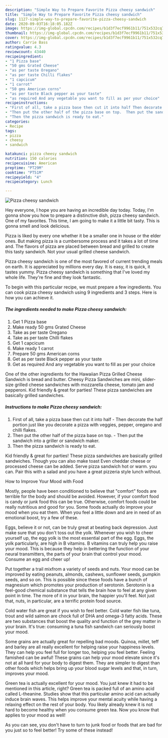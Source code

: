 ```yaml
---
description: "Simple Way to Prepare Favorite Pizza cheesy sandwich"
title: "Simple Way to Prepare Favorite Pizza cheesy sandwich"
slug: 1127-simple-way-to-prepare-favorite-pizza-cheesy-sandwich
date: 2020-09-03T16:18:05.182Z
image: https://img-global.cpcdn.com/recipes/b1d3f7ecf9961b11/751x532cq70/pizza-cheesy-sandwich-recipe-main-photo.jpg
thumbnail: https://img-global.cpcdn.com/recipes/b1d3f7ecf9961b11/751x532cq70/pizza-cheesy-sandwich-recipe-main-photo.jpg
cover: https://img-global.cpcdn.com/recipes/b1d3f7ecf9961b11/751x532cq70/pizza-cheesy-sandwich-recipe-main-photo.jpg
author: Carrie Bass
ratingvalue: 4.3
reviewcount: 43440
recipeingredient:
- "1 Pizza base"
- "50 gms Grated Cheese"
- "as per taste Oregano"
- "as per taste Chilli flakes"
- "1 capcicum"
- "1 carrot"
- "50 gms American corns"
- "as per taste Black pepper as your taste"
- "as required And any vegetable you want to fill as per your choice"
recipeinstructions:
- "First of all, take a pizza base then cut it into half Then decorate the half portion just like you decorate a pizza with veggies, pepper, oregano and chilli flakes."
- "Then put the other half of the pizza base on top.  Then put the sandwich into a griller or sandwich maker."
- "Then the pizza sandwich is ready to eat."
categories:
- Recipe
tags:
- pizza
- cheesy
- sandwich

katakunci: pizza cheesy sandwich 
nutrition: 150 calories
recipecuisine: American
preptime: "PT29M"
cooktime: "PT51M"
recipeyield: "4"
recipecategory: Lunch

---
```



![Pizza cheesy sandwich](https://img-global.cpcdn.com/recipes/b1d3f7ecf9961b11/751x532cq70/pizza-cheesy-sandwich-recipe-main-photo.jpg)

Hey everyone, I hope you are having an incredible day today. Today, I'm gonna show you how to prepare a distinctive dish, pizza cheesy sandwich. One of my favorites. This time, I am going to make it a little bit tasty. This is gonna smell and look delicious.

Pizza is liked by every one whether it be a smaller one in house or the elder ones. But making pizza is a cumbersome process and it takes a lot of time and. The flavors of pizza are placed between bread and grilled to create this tasty sandwich. Not your usual grilled cheese sandwich.

Pizza cheesy sandwich is one of the most favored of current trending meals on earth. It is appreciated by millions every day. It is easy, it is quick, it tastes yummy. Pizza cheesy sandwich is something that I've loved my whole life. They're fine and they look fantastic.


To begin with this particular recipe, we must prepare a few ingredients. You can cook pizza cheesy sandwich using 9 ingredients and 3 steps. Here is how you can achieve it.

<!--inarticleads1-->

##### The ingredients needed to make Pizza cheesy sandwich:

1. Get 1 Pizza base
1. Make ready 50 gms Grated Cheese
1. Take as per taste Oregano
1. Take as per taste Chilli flakes
1. Get 1 capcicum
1. Make ready 1 carrot
1. Prepare 50 gms American corns
1. Get as per taste Black pepper as your taste
1. Get as required And any vegetable you want to fill as per your choice


One of the other ingredients for the Hawaiian Pizza Grilled Cheese Sandwich is bread and butter. Cheesy Pizza Sandwiches are mini, slider-size grilled cheese sandwiches with mozzarella cheese, tomato jam and pepperoni. Kid friendly &amp; great for parties! These pizza sandwiches are basically grilled sandwiches. 

<!--inarticleads2-->

##### Instructions to make Pizza cheesy sandwich:

1. First of all, take a pizza base then cut it into half - Then decorate the half portion just like you decorate a pizza with veggies, pepper, oregano and chilli flakes.
1. Then put the other half of the pizza base on top. -  Then put the sandwich into a griller or sandwich maker.
1. Then the pizza sandwich is ready to eat.


Kid friendly &amp; great for parties! These pizza sandwiches are basically grilled sandwiches. Though you can also make toast Even cheddar cheese or processed cheese can be added. Serve pizza sandwich hot or warm. you can. Pair this with a salad and you have a great pizzeria style lunch without. 

How to Improve Your Mood with Food


Mostly, people have been conditioned to believe that "comfort" foods are terrible for the body and should be avoided. However, if your comfort food is candy or junk food this can be true. Otherwise, comfort foods could be really nutritious and good for you. Some foods actually do improve your mood when you eat them. When you feel a little down and are in need of an emotional boost, try a few of these.

Eggs, believe it or not, can be truly great at beating back depression. Just make sure that you don't toss out the yolk. Whenever you wish to cheer yourself up, the egg yolk is the most essential part of the egg. Eggs, the yolk particularly, are high in B vitamins. B vitamins can truly help you raise your mood. This is because they help in bettering the function of your neural transmitters, the parts of your brain that control your mood. Consume an egg and cheer up!

Put together a trail mixfrom a variety of seeds and nuts. Your mood can be improved by eating peanuts, almonds, cashews, sunflower seeds, pumpkin seeds, and so on. This is possible since these foods have a bunch of magnesium which promotes your production of serotonin. Serotonin is a feel-good chemical substance that tells the brain how to feel at any given point in time. The more of it in your brain, the happier you'll feel. Not just that, nuts, in particular, are a terrific protein food source.

Cold water fish are great if you wish to feel better. Cold water fish like tuna, trout and wild salmon are chock full of DHA and omega-3 fatty acids. These are two substances that boost the quality and function of the grey matter in your brain. It's true: consuming a tuna fish sandwich can seriously boost your mood. 

Some grains are actually great for repelling bad moods. Quinoa, millet, teff and barley are all really excellent for helping raise your happiness levels. They can help you feel full for longer too, helping you feel better. Feeling famished can be awful! These grains can help your mood elevate since it's not at all hard for your body to digest them. They are simpler to digest than other foods which helps bring up your blood sugar levels and that, in turn, improves your mood.

Green tea is actually excellent for your mood. You just knew it had to be mentioned in this article, right? Green tea is packed full of an amino acid called L-theanine. Studies show that this particular amino acid can actually induce brain waves. This helps improve your mental acuity while having a relaxing effect on the rest of your body. You likely already knew it is not hard to become healthy when you consume green tea. Now you know that applies to your mood as well!

As you can see, you don't have to turn to junk food or foods that are bad for you just so to feel better! Try some of these instead!

